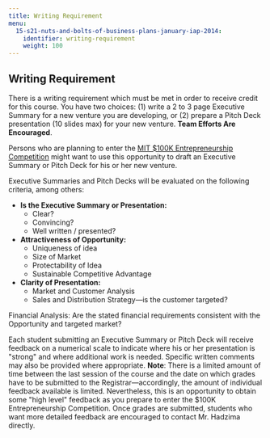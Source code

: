 ```yaml
---
title: Writing Requirement
menu:
  15-s21-nuts-and-bolts-of-business-plans-january-iap-2014:
    identifier: writing-requirement
    weight: 100
---
```

Writing Requirement
-------------------

There is a writing requirement which must be met in order to receive credit for this course. You have two choices: (1) write a 2 to 3 page Executive Summary for a new venture you are developing, or (2) prepare a Pitch Deck presentation (10 slides max) for your new venture. **Team Efforts Are Encouraged**.

Persons who are planning to enter the [MIT $100K Entrepreneurship Competition](http://mit100k.org/) might want to use this opportunity to draft an Executive Summary or Pitch Deck for his or her new venture.

Executive Summaries and Pitch Decks will be evaluated on the following criteria, among others:

*   **Is the Executive Summary or Presentation:**
    *   Clear?
    *   Convincing?
    *   Well written / presented?
*   **Attractiveness of Opportunity:**
    *   Uniqueness of idea
    *   Size of Market
    *   Protectability of Idea
    *   Sustainable Competitive Advantage
*   **Clarity of Presentation:**
    *   Market and Customer Analysis
    *   Sales and Distribution Strategy—is the customer targeted?

Financial Analysis: Are the stated financial requirements consistent with the Opportunity and targeted market?

Each student submitting an Executive Summary or Pitch Deck will receive feedback on a numerical scale to indicate where his or her presentation is "strong" and where additional work is needed. Specific written comments may also be provided where appropriate. **Note**: There is a limited amount of time between the last session of the course and the date on which grades have to be submitted to the Registrar—accordingly, the amount of individual feedback available is limited. Nevertheless, this is an opportunity to obtain some "high level" feedback as you prepare to enter the $100K Entrepreneurship Competition. Once grades are submitted, students who want more detailed feedback are encouraged to contact Mr. Hadzima directly.